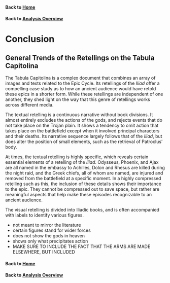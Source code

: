 #### Back to [Home](https://brclar15.github.io/tabulaCapitolina/)
#### Back to [Analysis Overview](analysisPage.md)


# Conclusion

## General Trends of the Retellings on the Tabula Capitolina

The Tabula Capitolina is a complex document that combines an array of images and texts related to the Epic Cycle. Its retellings of the *Iliad* offer a compelling case study as to how an ancient audience would have retold these epics in a shorter form. While these retellings are independent of one another, they shed light on the way that this genre of retellings works across different media.

The textual retelling is a continuous narrative without book divisions. It almost entirely excludes the actions of the gods, and rejects events that do not take place on the Trojan plain. It shows a tendency to omit action that takes place on the battlefield except when it involved principal characters and their deaths. Its narrative sequence largely follows that of the *Iliad*, but does alter the position of small elements, such as the retrieval of Patroclus' body.

At times, the textual retelling is highly specific, which reveals certain essential elements of a retelling of the *Iliad*. Odysseus, Phoenix, and Ajax are all named in the embassy to Achilles, Dolon and Rhesus are killed during the night raid, and the Greek chiefs, all of whom are named, are injured and removed from the battlefield at a specific moment. In a highly compressed retelling such as this, the inclusion of these details shows their importance to the epic. They cannot be compressed out to save space, but rather are meaningful aspects that help make these episodes recognizable to an ancient audience. 

The visual retelling is divided into Iliadic books, and is often accompanied with labels to identify various figures. 

- not meant to mirror the literature
- certain figures stand for wider forces
- does not show the gods in heaven
- shows only what precipitates action
- MAKE SURE TO INCLUDE THE FACT THAT THE ARMS ARE MADE ELSEWHERE, BUT INCLUDED






#### Back to [Home](https://brclar15.github.io/tabulaCapitolina/)
#### Back to [Analysis Overview](analysisPage.md)
